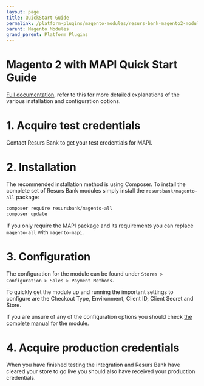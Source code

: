 ```yaml
---
layout: page
title: QuickStart Guide
permalink: /platform-plugins/magento-modules/resurs-bank-magento2-module-for-mapi-quick-start/
parent: Magento Modules
grand_parent: Platform Plugins
---
```


# Magento 2 with MAPI Quick Start Guide

[Full documentation](/platform-plugins/magento-modules/resurs-bank-magento2-module-for-mapi),
refer to this for more detailed explanations of the various installation
and configuration options.

# 1. Acquire test credentials

Contact Resurs Bank to get your test credentials for MAPI.

# 2. Installation

The recommended installation method is using Composer. To install the complete
set of Resurs Bank modules simply install the `resursbank/magento-all` package:

```bash
composer require resursbank/magento-all
composer update
```

If you only require the MAPI package and its requirements you can replace
`magento-all` with `magento-mapi`.

# 3. Configuration

The configuration for the module can be found under 
`Stores > Configuration > Sales > Payment Methods`.

To quickly get the module up and running the important settings to configure are
the Checkout Type, Environment, Client ID, Client Secret and Store.

If you are unsure of any of
the configuration options you should check
[the complete manual](/platform-plugins/magento-modules/resurs-bank-magento2-module-for-mapi)
for the module.

# 4. Acquire production credentials

When you have finished testing the integration and Resurs Bank have cleared
your store to go live you should also have received your production credentials.

